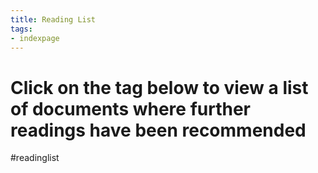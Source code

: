 ```yaml
---
title: Reading List
tags:
- indexpage
---
```



# Click on the tag below to view a list of documents where further readings have been recommended

#readinglist 